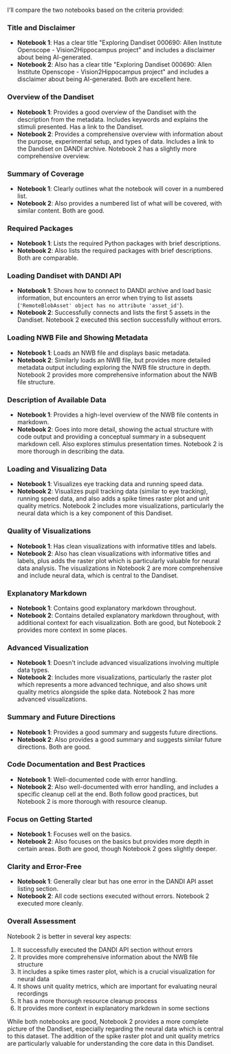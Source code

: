 I'll compare the two notebooks based on the criteria provided:

### Title and Disclaimer
- **Notebook 1**: Has a clear title "Exploring Dandiset 000690: Allen Institute Openscope - Vision2Hippocampus project" and includes a disclaimer about being AI-generated.
- **Notebook 2**: Also has a clear title "Exploring Dandiset 000690: Allen Institute Openscope - Vision2Hippocampus project" and includes a disclaimer about being AI-generated.
Both are excellent here.

### Overview of the Dandiset
- **Notebook 1**: Provides a good overview of the Dandiset with the description from the metadata. Includes keywords and explains the stimuli presented. Has a link to the Dandiset.
- **Notebook 2**: Provides a comprehensive overview with information about the purpose, experimental setup, and types of data. Includes a link to the Dandiset on DANDI archive.
Notebook 2 has a slightly more comprehensive overview.

### Summary of Coverage
- **Notebook 1**: Clearly outlines what the notebook will cover in a numbered list.
- **Notebook 2**: Also provides a numbered list of what will be covered, with similar content.
Both are good.

### Required Packages
- **Notebook 1**: Lists the required Python packages with brief descriptions.
- **Notebook 2**: Also lists the required packages with brief descriptions.
Both are comparable.

### Loading Dandiset with DANDI API
- **Notebook 1**: Shows how to connect to DANDI archive and load basic information, but encounters an error when trying to list assets (`'RemoteBlobAsset' object has no attribute 'asset_id'`).
- **Notebook 2**: Successfully connects and lists the first 5 assets in the Dandiset.
Notebook 2 executed this section successfully without errors.

### Loading NWB File and Showing Metadata
- **Notebook 1**: Loads an NWB file and displays basic metadata.
- **Notebook 2**: Similarly loads an NWB file, but provides more detailed metadata output including exploring the NWB file structure in depth.
Notebook 2 provides more comprehensive information about the NWB file structure.

### Description of Available Data
- **Notebook 1**: Provides a high-level overview of the NWB file contents in markdown.
- **Notebook 2**: Goes into more detail, showing the actual structure with code output and providing a conceptual summary in a subsequent markdown cell. Also explores stimulus presentation times.
Notebook 2 is more thorough in describing the data.

### Loading and Visualizing Data
- **Notebook 1**: Visualizes eye tracking data and running speed data.
- **Notebook 2**: Visualizes pupil tracking data (similar to eye tracking), running speed data, and also adds a spike times raster plot and unit quality metrics.
Notebook 2 includes more visualizations, particularly the neural data which is a key component of this Dandiset.

### Quality of Visualizations
- **Notebook 1**: Has clean visualizations with informative titles and labels.
- **Notebook 2**: Also has clean visualizations with informative titles and labels, plus adds the raster plot which is particularly valuable for neural data analysis.
The visualizations in Notebook 2 are more comprehensive and include neural data, which is central to the Dandiset.

### Explanatory Markdown
- **Notebook 1**: Contains good explanatory markdown throughout.
- **Notebook 2**: Contains detailed explanatory markdown throughout, with additional context for each visualization.
Both are good, but Notebook 2 provides more context in some places.

### Advanced Visualization
- **Notebook 1**: Doesn't include advanced visualizations involving multiple data types.
- **Notebook 2**: Includes more visualizations, particularly the raster plot which represents a more advanced technique, and also shows unit quality metrics alongside the spike data.
Notebook 2 has more advanced visualizations.

### Summary and Future Directions
- **Notebook 1**: Provides a good summary and suggests future directions.
- **Notebook 2**: Also provides a good summary and suggests similar future directions.
Both are good.

### Code Documentation and Best Practices
- **Notebook 1**: Well-documented code with error handling.
- **Notebook 2**: Also well-documented with error handling, and includes a specific cleanup cell at the end.
Both follow good practices, but Notebook 2 is more thorough with resource cleanup.

### Focus on Getting Started
- **Notebook 1**: Focuses well on the basics.
- **Notebook 2**: Also focuses on the basics but provides more depth in certain areas.
Both are good, though Notebook 2 goes slightly deeper.

### Clarity and Error-Free
- **Notebook 1**: Generally clear but has one error in the DANDI API asset listing section.
- **Notebook 2**: All code sections executed without errors.
Notebook 2 executed more cleanly.

### Overall Assessment
Notebook 2 is better in several key aspects:
1. It successfully executed the DANDI API section without errors
2. It provides more comprehensive information about the NWB file structure
3. It includes a spike times raster plot, which is a crucial visualization for neural data
4. It shows unit quality metrics, which are important for evaluating neural recordings
5. It has a more thorough resource cleanup process
6. It provides more context in explanatory markdown in some sections

While both notebooks are good, Notebook 2 provides a more complete picture of the Dandiset, especially regarding the neural data which is central to this dataset. The addition of the spike raster plot and unit quality metrics are particularly valuable for understanding the core data in this Dandiset.